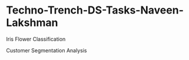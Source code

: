 # Techno-Trench-DS-Tasks-Naveen-Lakshman
Iris Flower Classification

Customer Segmentation Analysis
